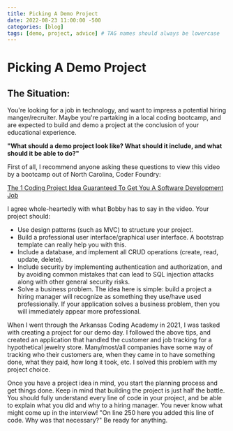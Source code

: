 ```yaml
---
title: Picking A Demo Project
date: 2022-08-23 11:00:00 -500  
categories: [blog]
tags: [demo, project, advice] # TAG names should always be lowercase
---
```


# Picking A Demo Project

## The Situation:
You're looking for a job in technology, and want to impress a potential hiring manger/recruiter. Maybe you're partaking in a local coding bootcamp, and are expected to build and demo a project at the conclusion of your educational experience. <br>

<strong>"What should a demo project look like? What should it include, and what should it be able to do?"</strong> <br>

First of all, I recommend anyone asking these questions to view this video by a bootcamp out of North Carolina, Coder Foundry: 

<a href="https://www.youtube.com/watch?v=oC483DTjRXU&ab_channel=CoderFoundry" target="_blank">The 1 Coding Project Idea Guaranteed To Get You A Software Development Job</a>

I agree whole-heartedly with what Bobby has to say in the video. Your project should:
* Use design patterns (such as MVC) to structure your project.
* Build a professional user interface/graphical user interface. A bootstrap template can really help you with this.
* Include a database, and implement all CRUD operations (create, read, update, delete).
* Include security by implementing authentication and authorization, and by avoiding common mistakes that can lead to SQL injection attacks along with other general security risks.
* Solve a business problem. The idea here is simple: build a project a hiring manager will recognize as something they use/have used professionally. If your application solves a business problem, then you will immediately appear more professional.

When I went through the Arkansas Coding Academy in 2021, I was tasked with creating a project for our demo day. I followed the above tips, and created an application that handled the customer and job tracking for a hypothetical jewelry store. Many/most/all companies have some way of tracking who their customers are, when they came in to have something done, what they paid, how long it took, etc. I solved this problem with my project choice.

Once you have a project idea in mind, you start the planning process and get things done. Keep in mind that building the project is just half the battle. You should fully understand every line of code in your project, and be able to explain what you did and why to a hiring manager. You never know what might come up in the interview! "On line 250 here you added this line of code. Why was that necessary?" Be ready for anything.

